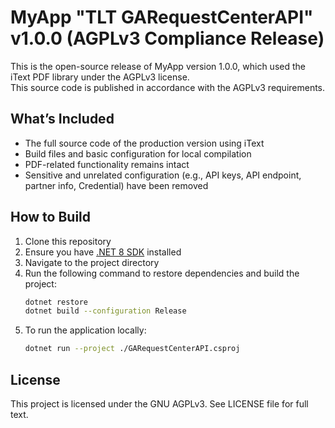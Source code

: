 # MyApp "TLT GARequestCenterAPI" v1.0.0 (AGPLv3 Compliance Release)

This is the open-source release of MyApp version 1.0.0, which used the iText PDF library under the AGPLv3 license.  
This source code is published in accordance with the AGPLv3 requirements.

## What’s Included
- The full source code of the production version using iText
- Build files and basic configuration for local compilation
- PDF-related functionality remains intact
- Sensitive and unrelated configuration (e.g., API keys, API endpoint, partner info, Credential) have been removed

## How to Build
1. Clone this repository
2. Ensure you have [.NET 8 SDK](https://dotnet.microsoft.com/en-us/download/dotnet/8.0) installed
3. Navigate to the project directory
4. Run the following command to restore dependencies and build the project:
   ```bash
   dotnet restore
   dotnet build --configuration Release
   ```
5. To run the application locally:
   ```bash
   dotnet run --project ./GARequestCenterAPI.csproj
   ```

## License
This project is licensed under the GNU AGPLv3. See LICENSE file for full text.
